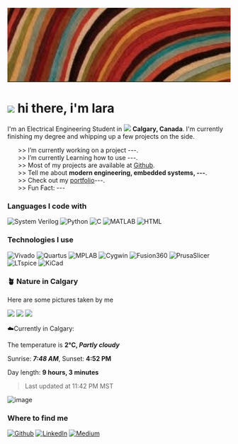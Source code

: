 ![Header](./download.jfif)
<!-- header source: https://leviarista.github.io/github-profile-header-generator/ -->

<h1><img src="https://cdn.discordapp.com/emojis/635255827313328149.gif?size=128" width="32"/> hi there, i'm lara</h1>
<!-- emoji source: https://blobs.gg/ -->

<p>I'm an Electrical Engineering Student in <img src="https://cdn-icons-png.flaticon.com/128/4628/4628640.png" width="15"/> <b>Calgary, Canada</b>. I'm currently finishing my degree and whipping up a few projects on the side.</p>
<!-- country icon  source: https://www.flaticon.com/search?word=canada -->

<!--<img align="right" width="400" src="https://i.pinimg.com/564x/49/7e/d9/497ed9165bd23baec4f5b463355e4ba9.jpg">-->
<ul>
>>  I’m currently working on a project ---. <br>
>>  I’m currently Learning how to use ---.  <br>
>>  Most of my projects are available at <a href="https://github.com/lara-musa">Github</a>.  <br>
>>  Tell me about <strong>modern engineering, embedded systems, ---</strong>.  <br>
>>  Check out my <a href="">portfolio</a>---.<br>
>>  Fun Fact: ---
</ul>

<h3>Languages I code with</h3>
<p>
  <img alt="System Verilog" src="https://img.shields.io/badge/System%20Verilog-4F000B?style=flat" />
  <img alt="Python" src="https://img.shields.io/badge/Python-720026?style=flat&logo=python&logoColor=%23FFFF" />
  <img alt="C" src="https://img.shields.io/badge/C-CE4257?style=flat&logo=c&logoColor=%23FFFF" />
  <img alt="MATLAB" src="https://img.shields.io/badge/MATLAB-FF7F51?style=flat" />
  <img alt="HTML" src="https://img.shields.io/badge/HTML5-FF9B54?style=flat&logo=html5" />
</p>
<!-- badges source: https://shields.io/badges -->
<!-- badge icons source: https://simpleicons.org/ -->
<!-- color pallete source: https://coolors.co/palettes -->
<!-- additional good badge resourse: https://github.com/Ileriayo/markdown-badges -->

<h3>Technologies I use</h3>
<p>
  <img alt="Vivado" src="https://img.shields.io/badge/Vivado-212121?style=flat" />
  <img alt="Quartus" src="https://img.shields.io/badge/Quartus-212121?style=flat" />
  <img alt="MPLAB" src="https://img.shields.io/badge/MPLAB-212121?style=flat" />
  <img alt="Cygwin" src="https://img.shields.io/badge/Cygwin-212121?style=flat" />
  <img alt="Fusion360" src="https://img.shields.io/badge/Fusion%20360-212121?style=flat&logo=autodesk" />
  <img alt="PrusaSlicer" src="https://img.shields.io/badge/Prusa%20Slicer-212121?style=flat" />
  <img alt="LTspice" src="https://img.shields.io/badge/LTspice-212121?style=flat&logo=ltspice" />
  <img alt="KiCad" src="https://img.shields.io/badge/KiCad-212121?style=flat&logo=kicad" />
</p>

<h3> 🪴 Nature in Calgary</h3>
<p>Here are some pictures taken by me</p>
<!-- plant emoji source: https://emojipedia.org/potted-plant -->
<p><img width="200" src="https://cdn.moooi.com/tmp/image-thumbnails/Collection/Random/14158/image-thumb__14158__header_fullscreen_2x_jpg/Random-Light-II-white-medium-on-black.webp" /> 
<img width="200" src="https://cdn.moooi.com/tmp/image-thumbnails/Collection/Random/14158/image-thumb__14158__header_fullscreen_2x_jpg/Random-Light-II-white-medium-on-black.webp" /> 
<img width="200" src="https://cdn.moooi.com/tmp/image-thumbnails/Collection/Random/14158/image-thumb__14158__header_fullscreen_2x_jpg/Random-Light-II-white-medium-on-black.webp" /></p>
 
<!-- WEATHER_START -->
☁️Currently in Calgary:

The temperature is  **2°C, *Partly cloudy***

Sunrise: ***7:48 AM***,         Sunset: **4:52 PM**

Day length: **9 hours, 3 minutes**

> Last updated at 11:42 PM MST
<!-- WEATHER_END -->
<!-- weather data source: https://weatherstack.com/dashboard -->
<!-- time data source: https://sunrise-sunset.org/api -->

![image](https://github.com/user-attachments/assets/8655ca84-38c1-4e4f-aaa9-144cf044d913)
<!-- Image source ANSI shadow font or first 3D font: https://patorjk.com/software/taag/#p=display&f=ANSI%20Shadow&t=Type%20Something%20 -->

<h3>Where to find me</h3>
<p><a href="https://github.com/lara-musa" target="_blank"><img alt="Github" src="https://img.shields.io/badge/GitHub-%2312100E.svg?&style=for-the-badge&logo=Github&logoColor=white" /></a> 
  <a href="www.linkedin.com/in/lara-musa" target="_blank"><img alt="LinkedIn" src="https://img.shields.io/badge/linkedin-%2312100E.svg?&style=for-the-badge&logo=linkedin&logoColor=white" /></a> 
  <a href="" target="_blank"><img alt="Medium" src="https://img.shields.io/badge/Portfolio-212121.svg?&style=for-the-badge&logo=white" /></a>
</p>
